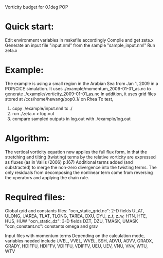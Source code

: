 Vorticity budget for 0.1deg POP

# Quick start:
Edit environment variables in makefile accordingly
Compile and get zeta.x
Generate an input file "input.nml" from the sample "sample_input.nml"
Run zeta.x

# Example:
The example is using a small region in the Arabian Sea from Jan 1, 2009 in a POP/CICE simulation.
It uses ./example/momentum_2009-01-01_as.nc to generate ./example/vorticity_2009-01-01_as.nc
In addition, it uses grid files stored at /ccs/home/hewang/pop0_1/ on Rhea
To test,
1) copy ./example/input.nml to ./
2) run ./zeta.x > log.out
3) compare sampled outputs in log.out with ./example/log.out


# Algorithm:
The vertical vorticity equation now applies the full flux form, in that the stretching and tilting (twisting) terms by the relative vorticity are expressed as fluxes (as in Vallis (2006) p.167)
Additional terms added (and substracted) to merge the non-zero divergence into the twisting terms.
The only residuals from decomposing the nonlinear term come from reversing the operators and applying the chain rule.

# Required files:
  Global grid and constants files:
  "ocn_static_grid.nc": 2-D fields ULAT, ULONG, UAREA, TLAT, TLONG, TAREA, DXU, DYU,
      z_t, z_w, HTN, HTE, HUS, HUW
  "ocn_static_dz": 3-D fields DZT, DZU, TMASK, UMASK
  "ocn_constant.nc": constants omega and grav

  Input files with momentum terms
  Depending on the calculation mode, variables needed include UVEL, VVEL, WVEL,
      SSH, ADVU, ADVV, GRADX, GRADY, HDIFFU, HDIFFV, VDIFFU, VDIFFV,
      UEU, UEV, VNU, VNV, WTU, WTV
